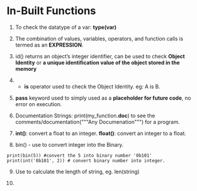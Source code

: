 # In-Built Functions

1. To check the datatype of a var: **type(var)**

2. The combination of values, variables, operators, and function calls is termed as an **EXPRESSION**.

3. id() returns an object’s integer identifier, can be used to check **Object Identity** or **a unique identification value of the object stored in the memory**

4. - **is** operator used to check the Object Identity. eg: A is B.

5. **pass** keyword used to simply used as a **placeholder for future code**, no error on execution.

6. Documentation Strings: print(my_function.__doc__) to see the comments/documentation("""Any Documenation""") for a program.

7. **int()**: convert a float to an integer.
   **float()**: convert an integer to a float.

8. bin() - use to convert integer into the Binary.
```eg.
print(bin(5)) #convert the 5 into binary number '0b101'
print(int('0b101', 2)) # convert binary number into integer.
```

9. Use to calculate the length of string, eg. len(string)

10. 